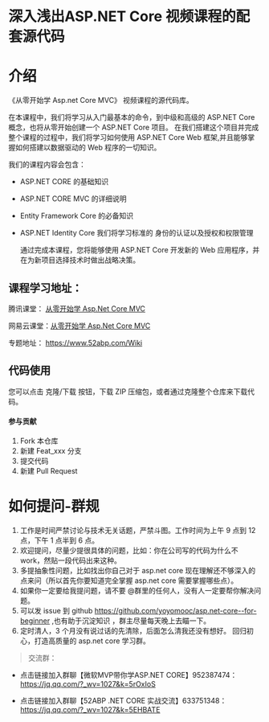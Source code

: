 # 深入浅出ASP.NET Core 视频课程的配套源代码

# 介绍

《从零开始学 Asp.net Core MVC》 视频课程的源代码库。

在本课程中，我们将学习从入门最基本的命令，到中级和高级的 ASP.NET Core 概念，也将从零开始创建一个 ASP.NET Core 项目。
在我们搭建这个项目并完成整个课程的过程中，我们将学习如何使用 ASP.NET Core Web 框架,并且能够掌握如何搭建以数据驱动的 Web 程序的一切知识。

我们的课程内容会包含：

- ASP.NET CORE 的基础知识
- ASP.NET CORE MVC 的详细说明
- Entity Framework Core 的必备知识
- ASP.NET Identity Core 我们将学习标准的 身份的认证以及授权和权限管理

  通过完成本课程，您将能够使用 ASP.NET Core 开发新的 Web 应用程序，并在为新项目选择技术时做出战略决策。

## 课程学习地址：

腾讯课堂： [从零开始学 Asp.Net Core MVC](https://ke.qq.com/course/392589)

网易云课堂：[从零开始学 Asp.Net Core MVC](https://study.163.com/course/courseMain.htm?courseId=1209215803&share=2&shareId=400000000309007)

专题地址： https://www.52abp.com/Wiki

## 代码使用

您可以点击 克隆/下载 按钮，下载 ZIP 压缩包，或者通过克隆整个仓库来下载代码。

#### 参与贡献

1. Fork 本仓库
2. 新建 Feat_xxx 分支
3. 提交代码
4. 新建 Pull Request

# 如何提问-群规

1. 工作是时间严禁讨论与技术无关话题，严禁斗图。工作时间为上午 9 点到 12 点，下午 1 点半到 6 点。
2. 欢迎提问，尽量少提很具体的问题，比如：你在公司写的代码为什么不 work，然贴一段代码出来这种。
3.  多提抽象性问题，比如找出你自己对于 asp.net core 现在理解还不够深入的点来问（所以首先你要知道完全掌握 asp.net core 需要掌握哪些点）。
4.  如果你一定要给我提问题，请不要 @群里的任何人，没有人一定要帮你解决问题。
5.  可以发 issue 到 github https://github.com/yoyomooc/asp.net-core--for-beginner ,也有助于沉淀知识 ，群主尽量每天晚上去瞄一下。
6. 定时清人，3 个月没有说过话的先清除，后面怎么清我还没有想好。 回归初心，打造高质量的 asp.net core 学习群。

> 交流群：
- 点击链接加入群聊【微软MVP带你学ASP.NET CORE】952387474：https://jq.qq.com/?_wv=1027&k=5rOxIoS

- 点击链接加入群聊【52ABP .NET CORE 实战交流】633751348：https://jq.qq.com/?_wv=1027&k=5EHBATE
